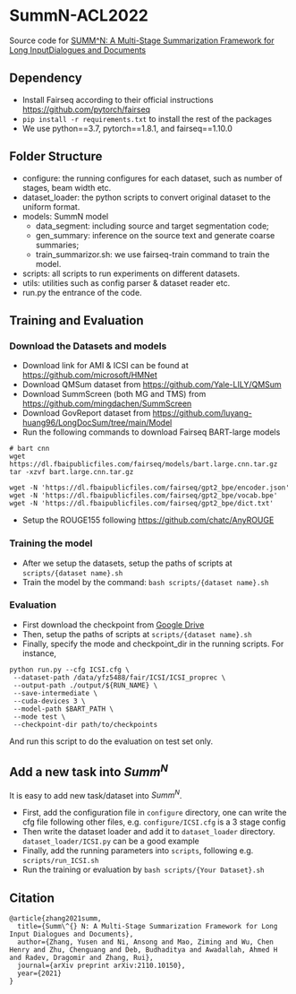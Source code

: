 # SummN-ACL2022
Source code for [SUMM^N: A Multi-Stage Summarization Framework for Long InputDialogues and Documents](https://arxiv.org/pdf/2110.10150.pdf)

## Dependency

- Install Fairseq according to their official instructions https://github.com/pytorch/fairseq
- `pip install -r requirements.txt` to install the rest of the packages
- We use python==3.7, pytorch==1.8.1, and fairseq==1.10.0

## Folder Structure

- configure: the running configures for each dataset, such as number of stages, beam width etc.
- dataset_loader: the python scripts to convert original dataset to the uniform format.
- models: SummN model
  - data_segment: including source and target segmentation code;
  - gen_summary: inference on the source text and generate coarse summaries;
  - train_summarizor.sh: we use fairseq-train command to train the model.
- scripts: all scripts to run experiments on different datasets.
- utils: utilities such as config parser & dataset reader etc.
- run.py the entrance of the code.

## Training and Evaluation

### Download the Datasets and models
- Download link for AMI & ICSI can be found at https://github.com/microsoft/HMNet
- Download QMSum dataset from https://github.com/Yale-LILY/QMSum
- Download SummScreen (both MG and TMS) from https://github.com/mingdachen/SummScreen
- Download GovReport dataset from https://github.com/luyang-huang96/LongDocSum/tree/main/Model
- Run the following commands to download Fairseq BART-large models
```shell
# bart cnn
wget https://dl.fbaipublicfiles.com/fairseq/models/bart.large.cnn.tar.gz
tar -xzvf bart.large.cnn.tar.gz

wget -N 'https://dl.fbaipublicfiles.com/fairseq/gpt2_bpe/encoder.json'
wget -N 'https://dl.fbaipublicfiles.com/fairseq/gpt2_bpe/vocab.bpe'
wget -N 'https://dl.fbaipublicfiles.com/fairseq/gpt2_bpe/dict.txt'
```
- Setup the ROUGE155 following https://github.com/chatc/AnyROUGE

### Training the model
- After we setup the datasets, setup the paths of scripts at `scripts/{dataset name}.sh`
- Train the model by the command: `bash scripts/{dataset name}.sh`

### Evaluation
- First download the checkpoint from [Google Drive](https://drive.google.com/drive/folders/1pt_hsyKsBwL5l-iIwsz1ijvxV8v6fc1O?usp=sharing)
- Then, setup the paths of scripts at `scripts/{dataset name}.sh`
- Finally, specify the mode and checkpoint_dir in the running scripts. For instance,
```shell
python run.py --cfg ICSI.cfg \
 --dataset-path /data/yfz5488/fair/ICSI/ICSI_proprec \
 --output-path ./output/${RUN_NAME} \
 --save-intermediate \
 --cuda-devices 3 \
 --model-path $BART_PATH \
 --mode test \
 --checkpoint-dir path/to/checkpoints
```
And run this script to do the evaluation on test set only.

## Add a new task into $Summ^N$
It is easy to add new task/dataset into $Summ^N$.
- First, add the configuration file in `configure` directory, one can write the cfg file following other files, e.g. `configure/ICSI.cfg` is a 3 stage config
- Then write the dataset loader and add it to `dataset_loader` directory. `dataset_loader/ICSI.py` can be a good example
- Finally, add the running parameters into `scripts`, following e.g. `scripts/run_ICSI.sh`
- Run the training or evaluation by `bash scripts/{Your Dataset}.sh`

## Citation
```
@article{zhang2021summ,
  title={Summ\^{} N: A Multi-Stage Summarization Framework for Long Input Dialogues and Documents},
  author={Zhang, Yusen and Ni, Ansong and Mao, Ziming and Wu, Chen Henry and Zhu, Chenguang and Deb, Budhaditya and Awadallah, Ahmed H and Radev, Dragomir and Zhang, Rui},
  journal={arXiv preprint arXiv:2110.10150},
  year={2021}
}
```
